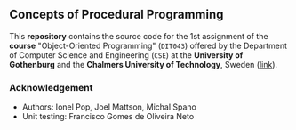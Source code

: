 ## Concepts of Procedural Programming

This **repository** contains the source code for the 1st assignment of the **course** "Object-Oriented Programming" (`DIT043`) offered by the Department of Computer Science and Engineering (`CSE`) at the **University of Gothenburg** and the **Chalmers University of Technology**, Sweden ([link](https://www.gu.se/en/study-gothenburg/object-oriented-programming-dit043)).

### Acknowledgement

- Authors: Ionel Pop, Joel Mattson, Michal Spano
- Unit testing: Francisco Gomes de Oliveira Neto
